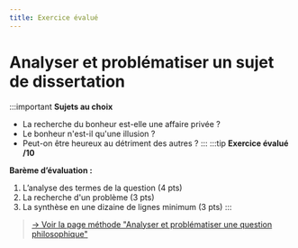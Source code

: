 ```yaml
---
title: Exercice évalué
---
```

# Analyser et problématiser un sujet de dissertation

:::important
**Sujets au choix**	

- La recherche du bonheur est-elle une affaire privée ?
- Le bonheur n'est-il qu'une illusion ?
- Peut-on être heureux au détriment des autres ?
:::
:::tip
**Exercice évalué /10**  

**Barème d’évaluation :**  	
1. L’analyse des termes de la question (4 pts)
2. La recherche d'un problème (3 pts)
3. La synthèse en une dizaine de lignes minimum (3 pts)
:::

> [→ Voir la page méthode "Analyser et problématiser une question philosophique"](../../docs/methode/m1-1.html)